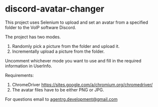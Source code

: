# discord-avatar-changer
This project uses Selenium to upload and set an avatar from a specified folder to the VoIP software Discord.

The project has two modes.
1. Randomly pick a picture from the folder and upload it.
2. Incrementally upload a picture from the folder.

Uncomment whichever mode you want to use and fill in the required information in UserInfo.

Requirements:
1. ChromeDriver https://sites.google.com/a/chromium.org/chromedriver/
2. The avatar files have to be either PNG or JPG.

For questions email to agentrg.development@gmail.com 
